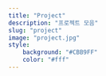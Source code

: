 ```yaml
---
title: "Project"
description: "프로젝트 모음"
slug: "project"
image: "project.jpg"
style:
    background: "#CBB9FF"
    color: "#fff"
---
```

